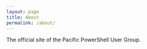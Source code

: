 ```yaml
---
layout: page
title: About
permalink: /about/
---
```


The official site of the Pacific PowerShell User Group.
